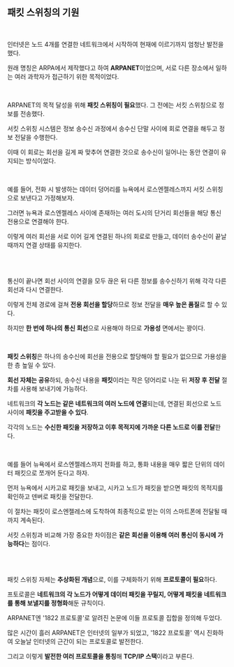 ## 패킷 스위칭의 기원

</br>

인터넷은 노드 4개를 연결한 네트워크에서 시작하여 현재에 이르기까지 엄청난 발전을 했다.

원래 명칭은 ARPA에서 제작했다고 하여 **ARPANET**이었으며, 서로 다른 장소에서 일하는 여러 과학자가 접근하기 위한 목적이었다.

</br>

ARPANET의 목적 달성을 위해 **패킷 스위칭이 필요**했다. 그 전에는 서킷 스위칭으로 정보를 전송했다.

서킷 스위칭 시스템은 정보 송수신 과정에서 송수신 단말 사이에 회로 연결을 해두고 정보 전달을 수행한다.

이때 이 회로는 회선을 길게 짜 맞추어 연결한 것으로 송수신이 일어나는 동안 연결이 유지되는 방식이었다.

</br>

예를 들어, 전화 시 발생하는 데이터 덩어리를 뉴욕에서 로스엔젤레스까지 서킷 스위칭으로 보낸다고 가정해보자.

그러면 뉴욕과 로스엔젤레스 사이에 존재하는 여러 도시의 단거리 회선들을 해당 통신 전용으로 연결해야 한다.

이렇게 여러 회선을 서로 이어 길게 연결된 하나의 회로로 만들고, 데이터 송수신이 끝날 때까지 연결 상태를 유지한다.

</br>

</br>

통신이 끝나면 회선 사이의 연결을 모두 끊은 뒤 다른 정보를 송수신하기 위해 각각 다른 회선과 다시 연결한다.

이렇게 전체 경로에 걸쳐 **전용 회선을 할당**하므로 정보 전달을 **매우 높은 품질**로 할 수 있다.

하지만 **한 번에 하나의 통신 회선**으로 사용해야 하므로 **가용성** 면에서는 꽝이다.

</br>

**패킷 스위칭**은 하나의 송수신에 회선을 전용으로 할당해야 할 필요가 없으므로 가용성을 한 층 높일 수 있다.

**회선 자체는 공유**하되, 송수신 내용을 **패킷**이라는 작은 덩어리로 나눈 뒤 **저장 후 전달** 절차를 사용해 보내기에 가능하다.

네트워크의 **각 노드는 같은 네트워크의 여러 노드에 연결**되는데, 연결된 회선으로 노드 사이에 **패킷을 주고받을 수 있다**.

각각의 노드는 **수신한 패킷을 저장하고 이후 목적지에 가까운 다른 노드로 이를 전달**한다.

</br>

예를 들어 뉴욕에서 로스엔젤레스까지 전화를 하고, 통화 내용을 매우 짧은 단위의 데이터 패킷으로 쪼개어 둔다고 하자.

먼저 뉴욕에서 시카고로 패킷을 보내고, 시카고 노드가 패킷을 받으면 패킷의 목적지를 확인하고 덴버로 패킷을 전달한다.

이 절차는 패킷이 로스엔젤레스에 도착하여 최종적으로 받는 이의 스마트폰에 전달될 때까지 계속된다.

서킷 스위칭과 비교해 가장 중요한 차이점은 **같은 회선을 이용해 여러 통신이 동시에 가능하다**는 점이다.

</br>

</br>

패킷 스위칭 자체는 **추상화된 개념**으로, 이를 구체화하기 위해 **프로토콜이 필요**하다.

프토로콜은 **네트워크의 각 노드가 어떻게 데이터 패킷을 꾸릴지, 어떻게 패킷을 네트워크를 통해 보낼지를 정형화**해둔 규칙이다.

ARPANET엔 '1822 프로토콜'로 알려진 논문에 이들 프로토콜 집합을 정의해 두었다.

많은 시간이 흘러 ARPANET은 인터넷의 일부가 되었고, '1822 프로토콜' 역시 진화하여 오늘날 인터넷의 근간이 되는 프로토콜로 발전한다.

그리고 이렇게 **발전한 여러 프로토콜을 통칭**해 **TCP/IP 스택**이라고 부른다.
